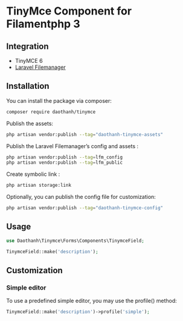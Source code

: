 # TinyMce Component for Filamentphp 3

## Integration

- TinyMCE 6
- [Laravel Filemanager](https://github.com/UniSharp/laravel-filemanager)

## Installation

You can install the package via composer:

```bash
composer require daothanh/tinymce
```
Publish the assets:
```bash
php artisan vendor:publish --tag="daothanh-tinymce-assets"
```
Publish the Laravel Filemanager’s config and assets :
```bash
php artisan vendor:publish --tag=lfm_config
php artisan vendor:publish --tag=lfm_public
```
Create symbolic link :
```bash
php artisan storage:link
```
Optionally, you can publish the config file for customization:

```bash
php artisan vendor:publish --tag="daothanh-tinymce-config"
```
## Usage

```php
use Daothanh\Tinymce\Forms\Components\TinymceField;

TinymceField::make('description');
```

## Customization

### Simple editor

To use a predefined simple editor, you may use the profile() method:
```php
TinymceField::make('description')->profile('simple');
```
